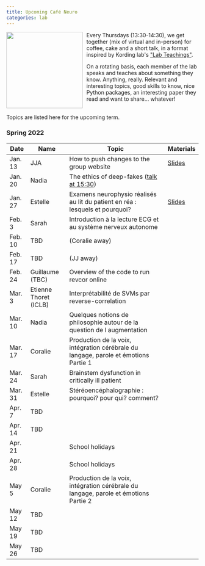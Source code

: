 ```yaml
---
title: Upcoming Café Neuro
categories: lab
---
```


<img style='float:left;position: relative; margin-right: 10px; ' height='200' src='/images/post/cafe_neuro/Caffè_Neuro.jpg'> 

Every Thursdays (13:30-14:30), we get together (mix of virtual and in-person) for coffee, cake and a short talk, in a format inspired by Kording lab's ["Lab Teachings"](http://kordinglab.com/2021/01/01/upcoming-lab-teaching.html). 

On a rotating basis, each member of the lab speaks and teaches about something they know. Anything, really. Relevant and interesting topics, good skills to know, nice Python packages, an interesting paper they read and want to share... whatever! 

<br style="clear:both" />
Topics are listed here for the upcoming term. 

### Spring 2022

| Date | Name | Topic | Materials |
|------|------|-------| -------- |
| Jan. 13 | JJA | How to push changes to the group website | [Slides]({{site.baseurl}}/documents/cafe_neuro/2022_01_13_Github.pdf) |
| Jan. 20 | Nadia | The ethics of deep-fakes ([talk at 15:30](https://events.femto-st.fr/Conference_Infodemie/fr/programme)) |
| Jan. 27 | Estelle | Examens neurophysio réalisés au lit du patient en réa : lesquels et pourquoi? | [Slides]({{site.baseurl}}/documents/cafe_neuro/2022_01_27_neurophysio.pdf)  |
| Feb. 3 | Sarah | Introduction à la lecture ECG et au système nerveux autonome |
| Feb. 10 | TBD | (Coralie away) |
| Feb. 17 | TBD | (JJ away) |
| Feb. 24 | Guillaume (TBC) | Overview of the code to run revcor online |
| Mar. 3 | Etienne Thoret (ICLB) | Interprétabilité de SVMs par reverse-correlation  |   
| Mar. 10 | Nadia | Quelques notions de philosophie autour de la question de l augmentation |  |
| Mar. 17 | Coralie | Production de la voix, intégration cérébrale du langage, parole et émotions Partie 1  |  |
| Mar. 24 | Sarah | Brainstem dysfunction in critically ill patient |  | 
| Mar. 31 | Estelle | Stéréoencéphalographie :  pourquoi? pour qui? comment? |  | 
| Apr. 7 | TBD |  |  |
| Apr. 14 | TBD |  |  |
| Apr. 21 |  | School holidays |  | 
| Apr. 28 |  | School holidays |  | 
| May 5 | Coralie | Production de la voix, intégration cérébrale du langage, parole et émotions Partie 2 |  | 
| May 12 | TBD |  |  |
| May 19 | TBD |  |  |
| May 26 | TBD |  |  |

